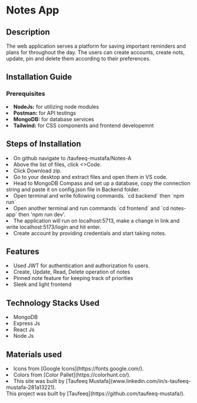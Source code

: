 <h1>Notes App</h1>
<h2>Description</h2>
<p>The web application serves a platform for saving important reminders and plans for throughout the day. The users can create accounts, create nots, update, pin and delete them according to their preferences.</p>

<h2>Installation Guide</h2>
<h3>Prerequisites</h3>
<li><b>NodeJs:</b> for utilizing node modules</li>
<li><b>Postman:</b> for API testings</li> 
<li><b>MongoDB:</b> for database services</li> 
<li><b>Tailwind:</b> for CSS components and frontend developemnt</li> 
<h2>Steps of Installation</h2>
<li>On github navigate to /taufeeq-mustafa/Notes-A</li>
<li>Above the list of files, click <>Code.</li>
<li>Click Download zip.</li>
<li>Go to your desktop and extract files and open them in VS code.</li>
<li>Head to MongoDB Compass and set up a database, copy the connection string and paste it on config.json file in Backend folder.</li>
<li>Open terminal and write following commands. `cd backend` then `npm run`</li>
<li>Open another terminal and run commands `cd frontend` and `cd notes-app` then 'npm run dev'.</li>
<li>The application will run on localhost:5713, make a change in link and write localhost:5173/login and hit enter.</li>
<li>Create account by providing credentials and start taking notes.</li>

<h2>Features</h2>
<li>Used JWT for authentication and authorization fo users.</li>
<li>Create, Update, Read, Delete operation of notes</li>
<li>Pinned note feature for keeping track of priorities</li>
<li>Sleek and light frontend</li>


<h2>Technology Stacks Used</h2>
<li>MongoDB</li>
<li>Express Js</li>
<li>React Js</li>
<li>Node Js</li>

<h2>Materials used</h2>
<li>Icons from [Google Icons](https://fonts.google.com/).</li>
<li>Colors from [Color Pallet](https://colorhunt.co/).</li>

<li>This site was built by [Taufeeq Mustafa](www.linkedin.com/in/s-taufeeq-mustafa-281a13221).</li>
This project was built by [Taufeeq](https://github.com/taufeeq-mustafa/).

